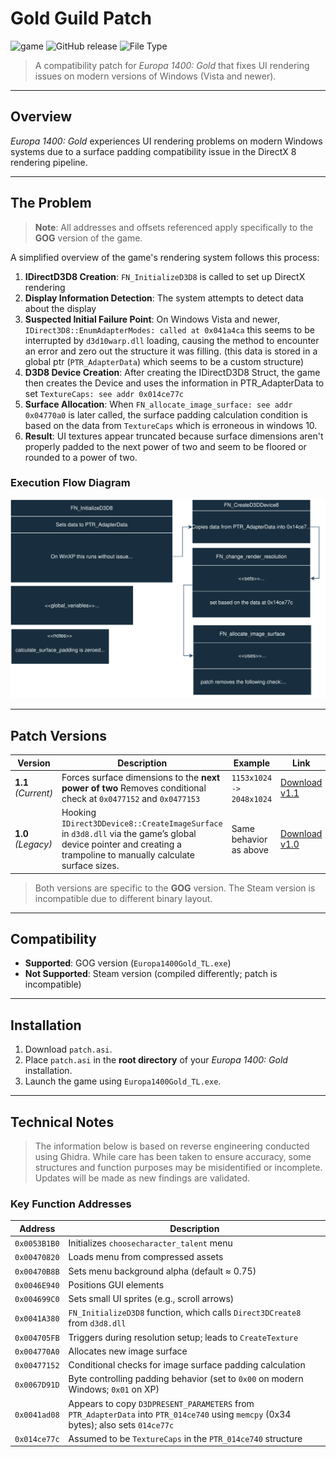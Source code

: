 # Gold Guild Patch

![game](https://img.shields.io/badge/game-Europa%201400%20Gold-gold)
![GitHub release](https://img.shields.io/github/v/release/muddykat-tech/Gold-Guild-Patch)
![File Type](https://img.shields.io/badge/type-ASI%20Plugin-green)

> A compatibility patch for *Europa 1400: Gold* that fixes UI rendering issues on modern versions of Windows (Vista and newer).

---

## Overview

*Europa 1400: Gold* experiences UI rendering problems on modern Windows systems due to a surface padding compatibility issue in the DirectX 8 rendering pipeline.

---

## The Problem

> **Note**: All addresses and offsets referenced apply specifically to the **GOG** version of the game.

A simplified overview of the game's rendering system follows this process:

1. **IDirectD3D8 Creation**: `FN_InitializeD3D8` is called to set up DirectX rendering
2. **Display Information Detection**: The system attempts to detect data about the display
3. **Suspected Initial Failure Point**: On Windows Vista and newer, `IDirect3D8::EnumAdapterModes: called at 0x041a4ca` this seems to be interrupted by `d3d10warp.dll` loading, causing the method to encounter an error and zero out the structure it was filling. (this data is stored in a global ptr (`PTR_AdapterData`) which seems to be a custom structure)
4. **D3D8 Device Creation**: After creating the IDirectD3D8 Struct, the game then creates the Device and uses the information in PTR_AdapterData to set `TextureCaps: see addr 0x014ce77c`
5. **Surface Allocation**: When `FN_allocate_image_surface: see addr 0x04770a0` is later called, the surface padding calculation condition is based on the data from `TextureCaps` which is erroneous in windows 10.
6. **Result**: UI textures appear truncated because surface dimensions aren't properly padded to the next power of two and seem to be floored or rounded to a power of two.

### Execution Flow Diagram

<p align="center">
  <img src="flowchart.svg" alt="Technical Flow Diagram">
</p>

---

## Patch Versions

| Version | Description | Example | Link |
|---------|-------------|---------|------|
| **1.1** *(Current)* | Forces surface dimensions to the **next power of two** Removes conditional check at `0x0477152` and `0x0477153` | `1153x1024 -> 2048x1024` | [Download v1.1](https://github.com/muddykat-tech/Gold-Guild-Patch/releases/tag/v1.1) |
| **1.0** *(Legacy)* | Hooking `IDirect3DDevice8::CreateImageSurface` in `d3d8.dll` via the game’s global device pointer and creating a trampoline to manually calculate surface sizes. | Same behavior as above | [Download v1.0](https://github.com/muddykat-tech/Gold-Guild-Patch/releases/tag/v1.0) |

> Both versions are specific to the **GOG** version. The Steam version is incompatible due to different binary layout.

---

## Compatibility

- **Supported**: GOG version (`Europa1400Gold_TL.exe`)
- **Not Supported**: Steam version (compiled differently; patch is incompatible)

---

## Installation

1. Download `patch.asi`.
2. Place `patch.asi` in the **root directory** of your *Europa 1400: Gold* installation.
3. Launch the game using `Europa1400Gold_TL.exe`.

---

## Technical Notes

> The information below is based on reverse engineering conducted using Ghidra. While care has been taken to ensure accuracy, some structures and function purposes may be misidentified or incomplete. Updates will be made as new findings are validated.

### Key Function Addresses

 
| Address | Description |
|---------|-------------|
| `0x0053B1B0` | Initializes `choosecharacter_talent` menu |
| `0x00470820` | Loads menu from compressed assets |
| `0x00470B8B` | Sets menu background alpha (default ≈ 0.75) |
| `0x0046E940` | Positions GUI elements |
| `0x004699C0` | Sets small UI sprites (e.g., scroll arrows) |
| `0x0041A380` | `FN_InitializeD3D8` function, which calls `Direct3DCreate8` from `d3d8.dll` |
| `0x004705FB` | Triggers during resolution setup; leads to `CreateTexture` |
| `0x004770A0` | Allocates new image surface |
| `0x00477152` | Conditional checks for image surface padding calculation|
| `0x0067D91D` | Byte controlling padding behavior (set to `0x00` on modern Windows; `0x01` on XP) |
| `0x0041ad08` | Appears to copy `D3DPRESENT_PARAMETERS` from `PTR_AdapterData` into `PTR_014ce740` using `memcpy` (0x34 bytes); also sets `014ce77c` |
| `0x014ce77c` | Assumed to be `TextureCaps` in the `PTR_014ce740` structure | 

